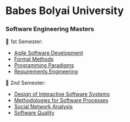 # Babes Bolyai University
<h3> Software Engineering Masters </h3>

:open_file_folder: 1st Semester:
* [Agile Software Development](https://github.com/ioanachelaru/Software-Engineering-Masters/tree/master/Agile%20Software%20Development)
* [Formal Methods](https://github.com/ioanachelaru/Software-Engineering-Masters/tree/master/Formal%20Methods)
* [Programming Paradigms](https://github.com/ioanachelaru/Software-Engineering-Masters/tree/master/Programming%20Paradigms)
* [Requirements Engineering](https://github.com/ioanachelaru/Software-Engineering-Masters/tree/master/Requirements%20Engineering)

:open_file_folder: 2nd Semester:
* [Design of Interactive Software Systems](https://github.com/ioanachelaru/Software-Engineering-Masters/tree/master/2nd%20Semester/Design%20of%20Interactive%20Software%20Systems)
* [Methodologies for Software Processes](https://github.com/ioanachelaru/Software-Engineering-Masters/tree/master/2nd%20Semester/Methodologies%20for%20Software%20Processes)
* [Social Network Analysis](https://github.com/ioanachelaru/Software-Engineering-Masters/tree/master/2nd%20Semester/Social%20Network%20Analysis)
* [Software Quality](https://github.com/ioanachelaru/Software-Engineering-Masters/tree/master/2nd%20Semester/Software%20Quality)
